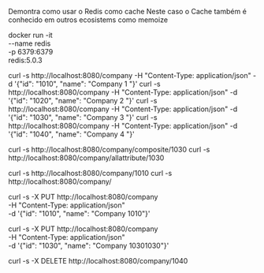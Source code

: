 Demontra como usar o Redis como cache
Neste caso o Cache também é conhecido em outros ecosistems como memoize


docker run -it \
    --name redis \
    -p 6379:6379 \
    redis:5.0.3
    
    

curl -s http://localhost:8080/company -H "Content-Type: application/json" -d '{"id": "1010", "name": "Company 1 "}'
curl -s http://localhost:8080/company -H "Content-Type: application/json" -d '{"id": "1020", "name": "Company 2 "}'
curl -s http://localhost:8080/company -H "Content-Type: application/json" -d '{"id": "1030", "name": "Company 3 "}'
curl -s http://localhost:8080/company -H "Content-Type: application/json" -d '{"id": "1040", "name": "Company 4 "}'
 
curl -s http://localhost:8080/company/composite/1030
curl -s http://localhost:8080/company/allattribute/1030

curl -s http://localhost:8080/company/1010
curl -s http://localhost:8080/company/

curl -s -X PUT http://localhost:8080/company \
 -H "Content-Type: application/json" \
 -d '{"id": "1010", "name": "Company 1010"}'
 
 curl -s -X PUT http://localhost:8080/company \
 -H "Content-Type: application/json" \
 -d '{"id": "1030", "name": "Company 10301030"}'
 


curl -s -X DELETE http://localhost:8080/company/1040 

